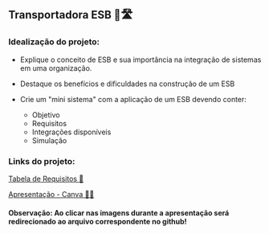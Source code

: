 ## Transportadora ESB 🚛🛣️

### Idealização do projeto:

- Explique o conceito de ESB e sua importância na integração de sistemas em uma organização.

- Destaque os benefícios e dificuldades na construção de um ESB

- Crie um "mini sistema" com a aplicação de um ESB devendo conter:
  - Objetivo
  - Requisitos
  - Integrações disponíveis
  - Simulação

### Links do projeto: 
[Tabela de Requisitos 📄](https://docs.google.com/document/d/14pb6qHJA4N6z6YLKzZaUrD_BGTc2CIA54x7ID2kUug4/edit?usp=sharing)

[Apresentação - Canva 👩‍💻](https://www.canva.com/design/DAGEfry6hwk/dxTQKaVLR2gx5ecJFp4OUQ/edit?utm_content=DAGEfry6hwk&utm_campaign=designshare&utm_medium=link2&utm_source=sharebutton) 

#### Observação: Ao clicar nas imagens durante a apresentação será redirecionado ao arquivo correspondente no github!
